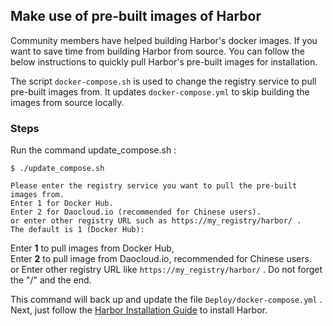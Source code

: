 ## Make use of pre-built images of Harbor

Community members have helped building Harbor's docker images. If you want to save time from building Harbor from source. You can follow the below instructions to quickly pull Harbor's pre-built images for installation. 

The script `docker-compose.sh` is used to change the registry service to pull pre-built images from. It updates `docker-compose.yml` to skip building the images from source locally.


### Steps

Run the command update_compose.sh :
```
$ ./update_compose.sh 
 
Please enter the registry service you want to pull the pre-built images from.
Enter 1 for Docker Hub.
Enter 2 for Daocloud.io (recommended for Chinese users).
or enter other registry URL such as https://my_registry/harbor/ .
The default is 1 (Docker Hub): 
```

Enter **1** to pull images from Docker Hub,  
Enter **2** to pull image from Daocloud.io, recommended for Chinese users.  
or Enter other registry URL like `https://my_registry/harbor/` . Do not forget the "/" and the end.

This command will back up and update the file `Deploy/docker-compose.yml` . Next, just follow the [Harbor Installation Guide](../../docs/installation_guide.md) to install Harbor. 

